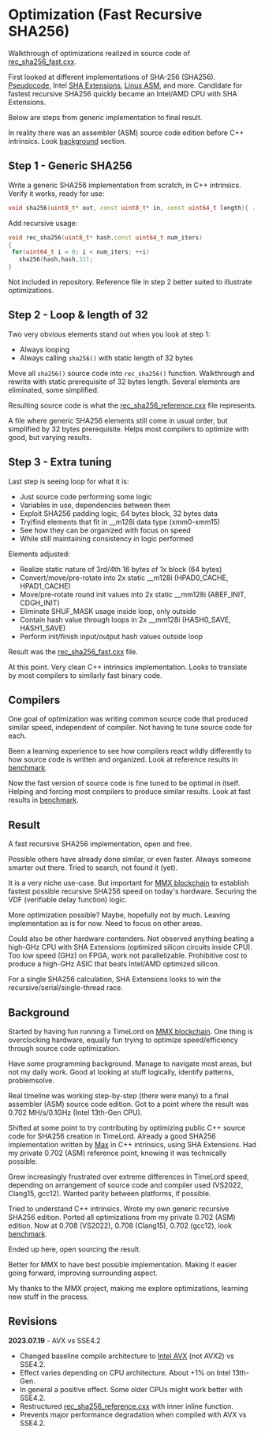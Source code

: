 # Optimization (Fast Recursive SHA256)

Walkthrough of optimizations realized in source code of [rec_sha256_fast.cxx](rec_sha256_fast.cxx).

First looked at different implementations of SHA-256 (SHA256). [Pseudocode](https://en.wikipedia.org/wiki/SHA-2#Pseudocode),
Intel [SHA Extensions](https://www.intel.com/content/www/us/en/developer/articles/technical/intel-sha-extensions.html),
[Linux ASM](https://github.com/torvalds/linux/blob/master/arch/x86/crypto/sha256_ni_asm.S), and more. Candidate for fastest recursive SHA256 quickly became an Intel/AMD CPU with SHA Extensions.

Below are steps from generic implementation to final result.

In reality there was an assembler (ASM) source code edition before C++ intrinsics. Look [background](#background) section.

## Step 1 - Generic SHA256

Write a generic SHA256 implementation from scratch, in C++ intrinsics. Verify it works, ready for use:
```c++
void sha256(uint8_t* out, const uint8_t* in, const uint64_t length){ ... }
```

Add recursive usage:
```c++
void rec_sha256(uint8_t* hash,const uint64_t num_iters)
{
 for(uint64_t i = 0; i < num_iters; ++i)
   sha256(hash,hash,32);
}
```
Not included in repository. Reference file in step 2 better suited to illustrate optimizations.

## Step 2 - Loop & length of 32

Two very obvious elements stand out when you look at step 1:
- Always looping
- Always calling `sha256()` with static length of 32 bytes

Move all `sha256()` source code into `rec_sha256()` function. Walkthrough and rewrite with static prerequisite of 32 bytes length. Several elements are eliminated, some simplified.

Resulting source code is what the [rec_sha256_reference.cxx](rec_sha256_reference.cxx) file represents.

A file where generic SHA256 elements still come in usual order, but simplified by 32 bytes prerequisite. Helps most compilers to optimize with good, but varying results.

## Step 3 - Extra tuning

Last step is seeing loop for what it is:
- Just source code performing some logic
- Variables in use, dependencies between them
- Exploit SHA256 padding logic, 64 bytes block, 32 bytes data
- Try/find elements that fit in __m128i data type (xmm0-xmm15)
- See how they can be organized with focus on speed
- While still maintaining consistency in logic performed

Elements adjusted:
- Realize static nature of 3rd/4th 16 bytes of 1x block (64 bytes)
- Convert/move/pre-rotate into 2x static __m128i (HPAD0_CACHE, HPAD1_CACHE)
- Move/pre-rotate round init values into 2x static __mm128i (ABEF_INIT, CDGH_INIT)
- Eliminate SHUF_MASK usage inside loop, only outside
- Contain hash value through loops in 2x __mm128i (HASH0_SAVE, HASH1_SAVE)
- Perform init/finish input/output hash values outside loop

Result was the [rec_sha256_fast.cxx](rec_sha256_fast.cxx) file.

At this point. Very clean C++ intrinsics implementation. Looks to translate by most compilers to similarly fast binary code.

## Compilers

One goal of optimization was writing common source code that produced similar speed, independent of compiler. Not having to tune source code for each.

Been a learning experience to see how compilers react wildly differently to how source code is written and organized. Look at reference results in [benchmark](BENCHMARK.md).

Now the fast version of source code is fine tuned to be optimal in itself. Helping and forcing most compilers to produce similar results.
Look at fast results in [benchmark](BENCHMARK.md).

## Result

A fast recursive SHA256 implementation, open and free.

Possible others have already done similar, or even faster. Always someone smarter out there. Tried to search, not found it (yet).

It is a very niche use-case. But important for [MMX blockchain](https://github.com/madMAx43v3r/mmx-node) to establish fastest possible recursive SHA256 speed on today's hardware. Securing the VDF (verifiable delay function) logic.

More optimization possible? Maybe, hopefully not by much. Leaving implementation as is for now. Need to focus on other areas.

Could also be other hardware contenders. Not observed anything beating a high-GHz CPU with SHA Extensions (optimized silicon circuits inside CPU). Too low speed (GHz) on FPGA, work not parallelizable. Prohibitive cost to produce a high-GHz ASIC that beats Intel/AMD optimized silicon.

For a single SHA256 calculation, SHA Extensions looks to win the recursive/serial/single-thread race.

## Background

Started by having fun running a TimeLord on [MMX blockchain](https://github.com/madMAx43v3r/mmx-node). One thing is overclocking hardware, equally fun trying to optimize speed/efficiency through source code optimization.

Have some programming background. Manage to navigate most areas, but not my daily work. Good at looking at stuff logically, identify patterns, problemsolve.

Real timeline was working step-by-step (there were many) to a final assembler (ASM) source code edition. Got to a point where the result was 0.702 MH/s/0.1GHz (Intel 13th-Gen CPU).

Shifted at some point to try contributing by optimizing public C++ source code for SHA256 creation in TimeLord. Already a good SHA256 implementation written by [Max](https://github.com/madMAx43v3r) in C++ intrinsics, using SHA Extensions. Had my private 0.702 (ASM) reference point, knowing it was technically possible.

Grew increasingly frustrated over extreme differences in TimeLord speed, depending on arrangement of source code and compiler used (VS2022, Clang15, gcc12). Wanted parity between platforms, if possible.

Tried to understand C++ intrinsics. Wrote my own generic recursive SHA256 edition. Ported all optimizations from my private 0.702 (ASM) edition. Now at 0.708 (VS2022), 0.708 (Clang15), 0.702 (gcc12), look [benchmark](BENCHMARK.md).

Ended up here, open sourcing the result.

Better for MMX to have best possible implementation. Making it easier going forward, improving surrounding aspect.

My thanks to the MMX project, making me explore optimizations, learning new stuff in the process.

## Revisions

**2023.07.19** - AVX vs SSE4.2
- Changed baseline compile architecture to [Intel AVX](https://en.wikipedia.org/wiki/Advanced_Vector_Extensions) (not AVX2) vs SSE4.2.
- Effect varies depending on CPU architecture. About +1% on Intel 13th-Gen.
- In general a positive effect. Some older CPUs might work better with SSE4.2.
- Restructured [rec_sha256_reference.cxx](rec_sha256_reference.cxx) with inner inline function.
- Prevents major performance degradation when compiled with AVX vs SSE4.2.

<!-- eof -->
